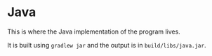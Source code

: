 # Java

This is where the Java implementation of the program lives. 

It is built using `gradlew jar` and the output is in `build/libs/java.jar`.
